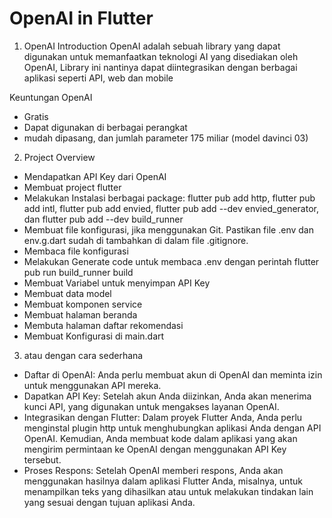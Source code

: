 # OpenAI in Flutter

1. OpenAI Introduction 
OpenAI adalah sebuah library yang dapat digunakan untuk memanfaatkan teknologi AI
yang disediakan oleh OpenAI, Library ini nantinya dapat diintegrasikan dengan berbagai aplikasi seperti API, web dan mobile

Keuntungan OpenAI
- Gratis 
- Dapat digunakan di berbagai perangkat
- mudah dipasang, dan jumlah parameter 175 miliar (model davinci 03)

2. Project Overview
- Mendapatkan API Key dari OpenAI
- Membuat project flutter
- Melakukan Instalasi berbagai package: flutter pub add http, flutter pub add intl, flutter pub add envied, flutter pub add --dev envied_generator, dan flutter pub add --dev build_runner
- Membuat file konfigurasi, jika menggunakan Git. Pastikan file .env dan env.g.dart sudah di tambahkan di dalam file .gitignore.
- Membaca file konfigurasi
- Melakukan Generate code untuk membaca .env dengan perintah flutter pub run build_runner build
- Membuat Variabel untuk menyimpan API Key
- Membuat data model
- Membuat komponen service
- Membuat halaman beranda
- Membuta halaman daftar rekomendasi
- Membuat Konfigurasi di main.dart


3. atau dengan cara sederhana
- Daftar di OpenAI: Anda perlu membuat akun di OpenAI dan meminta izin untuk menggunakan API mereka.
- Dapatkan API Key: Setelah akun Anda diizinkan, Anda akan menerima kunci API, yang digunakan untuk mengakses layanan OpenAI.
- Integrasikan dengan Flutter: Dalam proyek Flutter Anda, Anda perlu menginstal plugin http untuk menghubungkan aplikasi Anda dengan API OpenAI. Kemudian, Anda membuat kode dalam aplikasi yang akan mengirim permintaan ke OpenAI dengan menggunakan API Key tersebut.
- Proses Respons: Setelah OpenAI memberi respons, Anda akan menggunakan hasilnya dalam aplikasi Flutter Anda, misalnya, untuk menampilkan teks yang dihasilkan atau untuk melakukan tindakan lain yang sesuai dengan tujuan aplikasi Anda.